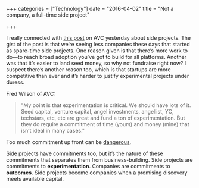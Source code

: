 +++
categories = ["Technology"]
date = "2016-04-02"
title = "Not a company, a full-time side project"

+++

I really connected with [this post](http://avc.com/2016/03/side-projects/) on AVC yesterday about side projects. The gist of the post is that we’re seeing less companies these days that started as spare-time side projects. One reason given is that there’s more work to do—to reach broad adoption you’ve got to build for all platforms. Another was that it’s easier to land seed money, so why not fundraise right now? I suspect there’s another reason too, which is that startups are more competitive than ever and it’s harder to justify experimental projects under duress.

Fred Wilson of AVC:

> "My point is that experimentation is critical. We should have lots of it. Seed capital, venture capital, angel investments, angellist, YC, techstars, etc, etc are great and fund a ton of experimentation. But they do require a commitment of time (yours) and money (mine) that isn’t ideal in many cases."

Too much commitment up front can be [dangerous](http://uk.businessinsider.com/sam-altman-raising-too-much-money-early-is-bad-2015-3?r=US&IR=T).

Side projects have commitments too, but it’s the nature of these commitments that separates them from business-building. Side projects are commitments to **experimentation**. Companies are commitments to **outcomes**. Side projects become companies when a promising discovery meets available capital.
